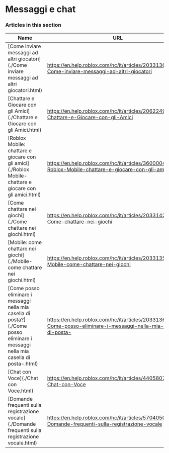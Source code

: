 # Messaggi e chat  
### Articles in this section
Name|URL
-|-
[Come inviare messaggi ad altri giocatori](./Come inviare messaggi ad altri giocatori.html) |https://en.help.roblox.com/hc/it/articles/203313610-Come-inviare-messaggi-ad-altri-giocatori
[Chattare e Giocare con gli Amici](./Chattare e Giocare con gli Amici.html) |https://en.help.roblox.com/hc/it/articles/206224956-Chattare-e-Giocare-con-gli-Amici
[Roblox Mobile: chattare e giocare con gli amici](./Roblox Mobile- chattare e giocare con gli amici.html) |https://en.help.roblox.com/hc/it/articles/360000432483-Roblox-Mobile-chattare-e-giocare-con-gli-amici
[Come chattare nei giochi](./Come chattare nei giochi.html) |https://en.help.roblox.com/hc/it/articles/203314250-Come-chattare-nei-giochi
[Mobile: come chattare nei giochi](./Mobile- come chattare nei giochi.html) |https://en.help.roblox.com/hc/it/articles/203313520-Mobile-come-chattare-nei-giochi
[Come posso eliminare i messaggi nella mia casella di posta?](./Come posso eliminare i messaggi nella mia casella di posta-.html) |https://en.help.roblox.com/hc/it/articles/203313690-Come-posso-eliminare-i-messaggi-nella-mia-casella-di-posta-
[Chat con Voce](./Chat con Voce.html) |https://en.help.roblox.com/hc/it/articles/4405807645972-Chat-con-Voce
[Domande frequenti sulla registrazione vocale](./Domande frequenti sulla registrazione vocale.html) |https://en.help.roblox.com/hc/it/articles/5704050147604-Domande-frequenti-sulla-registrazione-vocale
